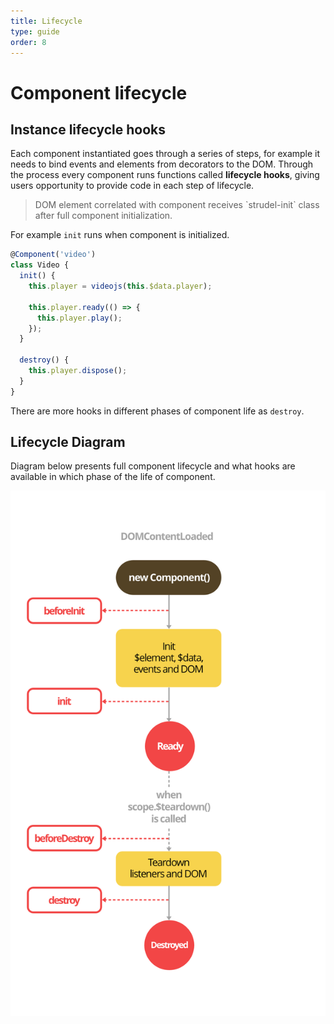 ```yaml
---
title: Lifecycle
type: guide
order: 8
---
```


# Component lifecycle

## Instance lifecycle hooks

Each component instantiated goes through a series of steps, for example it needs to bind events and elements from decorators to the DOM. Through the process every component runs functions called **lifecycle hooks**, giving users opportunity to provide code in each step of lifecycle.

<blockquote class="alert">DOM element correlated with component receives `strudel-init` class after full component initialization.</blockquote>

For example `init` runs when component is initialized.


```js
@Component('video')
class Video {
  init() {
    this.player = videojs(this.$data.player);
  	
    this.player.ready(() => {
      this.player.play();
    });
  }	
  
  destroy() {
    this.player.dispose();
  }
}
```

There are more hooks in different phases of component life as `destroy`.

## Lifecycle Diagram

Diagram below presents full component lifecycle and what hooks are available in which phase of the life of component.

<img style="display: block; margin: 0 auto; width: 550px;" src="/images/lifecycle.png">
